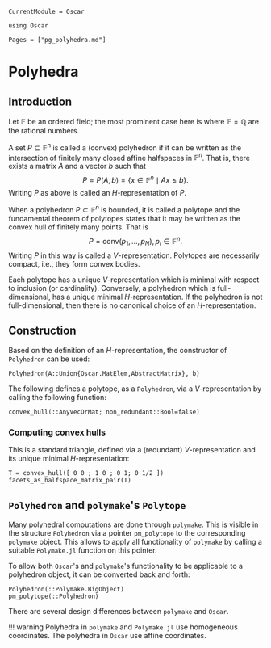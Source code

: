```@meta
CurrentModule = Oscar
```

```@setup oscar
using Oscar
```

```@contents
Pages = ["pg_polyhedra.md"]
```

# Polyhedra

## Introduction

Let $\mathbb{F}$ be an ordered field; the most prominent case here is where $\mathbb{F}=\mathbb{Q}$ are the rational numbers.

A set $P \subseteq \mathbb{F}^n$ is called a (convex) polyhedron if it can be written as the intersection of finitely many closed affine halfspaces in $\mathbb{F}^n$.
That is, there exists a matrix $A$ and a vector $b$ such that
$$P = P(A,b) = \{ x \in \mathbb{F}^n \mid Ax \leq b\}.$$
Writing $P$ as above is called an $H$-representation of $P$.

When a polyhedron $P \subset \mathbb{F}^n$ is bounded, it is called a polytope and the fundamental theorem of polytopes states that it may be written as the convex hull of finitely many points.
That is $$P = \textrm{conv}(p_1,\ldots,p_N), p_i \in \mathbb{F}^n.$$
Writing $P$ in this way is called a $V$-representation.
Polytopes are necessarily compact, i.e., they form convex bodies.

Each polytope has a unique $V$-representation which is minimal with respect to inclusion (or cardinality).
Conversely, a polyhedron which is full-dimensional, has a unique minimal $H$-representation.
If the polyhedron is not full-dimensional, then there is no canonical choice of an $H$-representation.


## Construction

Based on the definition of an $H$-representation, the constructor of `Polyhedron` can be used:

```@docs
Polyhedron(A::Union{Oscar.MatElem,AbstractMatrix}, b)
```

The following defines a polytope, as a `Polyhedron`, via a $V$-representation by calling the following function:

```@docs
convex_hull(::AnyVecOrMat; non_redundant::Bool=false)
```

### Computing convex hulls

This is a standard triangle, defined via a (redundant) $V$-representation  and its unique minimal $H$-representation:

```@repl oscar
T = convex_hull([ 0 0 ; 1 0 ; 0 1; 0 1/2 ])
facets_as_halfspace_matrix_pair(T)
```

## `Polyhedron` and `polymake`'s `Polytope`

Many polyhedral computations are done through `polymake`.
This is visible in the structure `Polyhedron` via a pointer  `pm_polytope` to the corresponding `polymake` object.
This allows to apply all functionality of `polymake` by calling a suitable `Polymake.jl` function on this pointer.

To allow both `Oscar`'s and `polymake`'s functionality to be applicable to a polyhedron object, it can be converted back and forth:

```@docs
Polyhedron(::Polymake.BigObject)
pm_polytope(::Polyhedron)
```

There are several design differences between `polymake` and `Oscar`.

!!! warning
    Polyhedra in `polymake` and `Polymake.jl` use homogeneous coordinates. The polyhedra in `Oscar` use affine coordinates.
